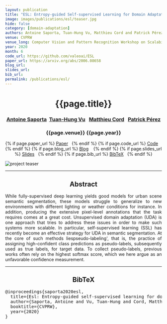 ```yaml
---
layout: publication
title: "ESL: Entropy-guided Self-supervised Learning for Domain Adaptation in Semantic Segmentation"
image: images/publications/esl/teaser.jpg
hide: false
category: [domain-adaptation]
authors: Antoine Saporta, Tuan-Hung Vu, Matthieu Cord and Patrick Pérez
venue: CVPRW
venue_long: Computer Vision and Pattern Recognition Workshop on Scalability in Autonomous Driving
year: 2020
month: 6
code_url: https://github.com/valeoai/ESL
paper_url: https://arxiv.org/abs/2006.08658
blog_url: 
slides_url: 
bib_url: 
permalink: /publications/esl/
---
```


<h1 align="center"> {{page.title}} </h1>
<!-- Simple call of authors -->
<!-- <h3 align="center"> {{page.authors}} </h3> -->
<!-- Alternatively you can add links to author pages -->
<h3 align="center"> <a href="https://scholar.google.com/citations?user=jSwfIU4AAAAJ">Antoine Saporta</a>&nbsp;&nbsp;<a href="https://tuanhungvu.github.io/">Tuan-Hung Vu</a>&nbsp;&nbsp; <a href="http://webia.lip6.fr/~cord/">Matthieu Cord</a>&nbsp;&nbsp; <a href="https://ptrckprz.github.io/">Patrick Pérez</a> </h3>


<h3 align="center"> {{page.venue}} {{page.year}} </h3>

<div align="center">
  <p>
    {% if page.paper_url %}
    <a href="{{ page.paper_url }}"><i class="far fa-file-pdf"></i> Paper</a>&nbsp;&nbsp;
    {% endif %}
    {% if page.code_url %}
    <a href="{{ page.code_url }}"><i class="fab fa-github"></i> Code</a> &nbsp;&nbsp;
    {% endif %}
    {% if page.blog_url %}
    <a href="{{ page.blog_url }}"><i class="fab fa-blogger"></i> Blog</a> &nbsp;&nbsp;
    {% endif %}
    {% if page.slides_url %}
    <a href="{{ page.slides_url }}"><i class="far fa-file-pdf"></i> Slides</a>&nbsp;&nbsp;
    {% endif %}
    {% if page.bib_url %}
    <a href="{{ page.bib_url}}"><i class="far fa-file-alt"></i> BibTeX</a>&nbsp;&nbsp;
    {% endif %}
  </p>
</div>

<div class="publication-teaser">
    <img src="../../{{ page.image }}" alt="project teaser"/>
</div>


<hr>

<h2  align="center"> Abstract</h2>

<p align="justify">While fully-supervised deep learning yields good models for urban scene semantic segmentation, these models struggle to generalize to new environments with different lighting or weather conditions for instance. In addition, producing the extensive pixel-level annotations that the task requires comes at a great cost. Unsupervised domain adaptation (UDA) is one approach that tries to address these issues in order to make such systems more scalable. In particular, self-supervised learning (SSL) has recently become an effective strategy for UDA in semantic segmentation. At the core of such methods liespseudo-labeling', that is, the practice of assigning high-confident class predictions as pseudo-labels, subsequently used as true labels, for target data. To collect pseudo-labels, previous works often rely on the highest softmax score, which we here argue as an unfavorable confidence measurement.</p>

<hr>


<h2  align="center">BibTeX</h2>
<left>
  <pre class="bibtex-box">
@inproceedings{saporta2020esl,
  title={Esl: Entropy-guided self-supervised learning for domain adaptation in semantic segmentation},
  author={Saporta, Antoine and Vu, Tuan-Hung and Cord, Matthieu and P{\'e}rez, Patrick},
  booktitle={CVPRW},
  year={2020}
}</pre>
</left>

<br>
